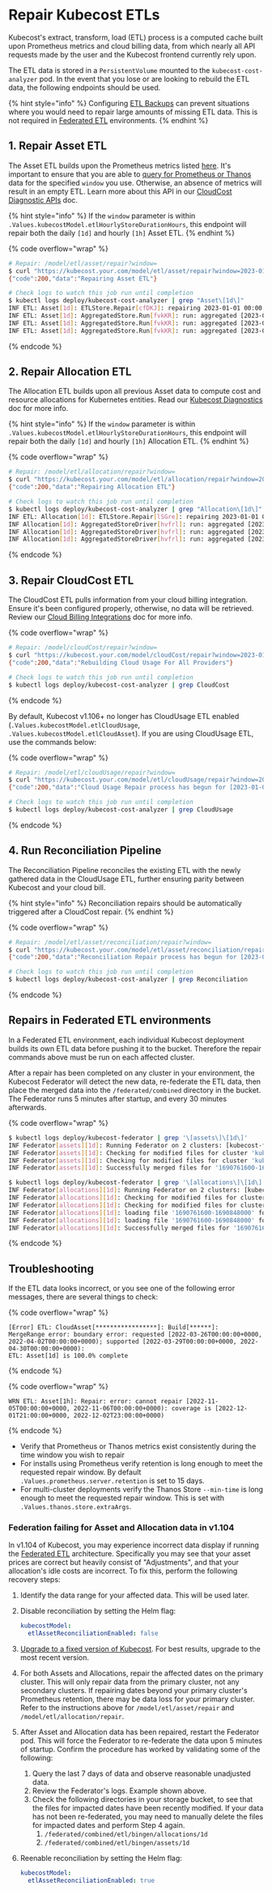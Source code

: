 # Repair Kubecost ETLs

Kubecost's extract, transform, load (ETL) process is a computed cache built upon Prometheus metrics and cloud billing data, from which nearly all API requests made by the user and the Kubecost frontend currently rely upon.

The ETL data is stored in a `PersistentVolume` mounted to the `kubecost-cost-analyzer` pod. In the event that you lose or are looking to rebuild the ETL data, the following endpoints should be used.

{% hint style="info" %}
Configuring [ETL Backups](../install-and-configure/install/etl-backup/etl-backup.md) can prevent situations where you would need to repair large amounts of missing ETL data. This is not required in [Federated ETL](../install-and-configure/install/multi-cluster/federated-etl/federated-etl.md) environments.
{% endhint %}

## 1. Repair Asset ETL

The Asset ETL builds upon the Prometheus metrics listed [here](../architecture/user-metrics.md). It's important to ensure that you are able to [query for Prometheus or Thanos](prometheus.md) data for the specified `window` you use. Otherwise, an absence of metrics will result in an empty ETL. Learn more about this API in our [CloudCost Diagnostic APIs](https://docs.kubecost.com/apis/apis-overview/cloudcost-diagnostic-apis) doc.

{% hint style="info" %}
If the `window` parameter is within `.Values.kubecostModel.etlHourlyStoreDurationHours`, this endpoint will repair both the daily `[1d]` and hourly `[1h]` Asset ETL.
{% endhint %}

{% code overflow="wrap" %}
```bash
# Repair: /model/etl/asset/repair?window=
$ curl "https://kubecost.your.com/model/etl/asset/repair?window=2023-01-01T00:00:00Z,2023-01-04T00:00:00Z"
{"code":200,"data":"Repairing Asset ETL"}

# Check logs to watch this job run until completion
$ kubectl logs deploy/kubecost-cost-analyzer | grep "Asset\[1d\]"
INF ETL: Asset[1d]: ETLStore.Repair[cfDKJ]: repairing 2023-01-01 00:00:00 +0000 UTC, 2023-01-04 00:00:00 +0000 UTC
INF ETL: Asset[1d]: AggregatedStore.Run[fvkKR]: run: aggregated [2023-01-01T00:00:00+0000, 2023-01-02T00:00:00+0000) from 19 to 3 in 68.417µs
INF ETL: Asset[1d]: AggregatedStore.Run[fvkKR]: run: aggregated [2023-01-02T00:00:00+0000, 2023-01-03T00:00:00+0000) from 19 to 3 in 68.417µs
INF ETL: Asset[1d]: AggregatedStore.Run[fvkKR]: run: aggregated [2023-01-03T00:00:00+0000, 2023-01-04T00:00:00+0000) from 19 to 3 in 68.417µs
```
{% endcode %}

## 2. Repair Allocation ETL

The Allocation ETL builds upon all previous Asset data to compute cost and resource allocations for Kubernetes entities. Read our [Kubecost Diagnostics](diagnostics.md) doc for more info.

{% hint style="info" %}
If the `window` parameter is within `.Values.kubecostModel.etlHourlyStoreDurationHours`, this endpoint will repair both the daily `[1d]` and hourly `[1h]` Allocation ETL.
{% endhint %}

{% code overflow="wrap" %}
```bash
# Repair: /model/etl/allocation/repair?window=
$ curl "https://kubecost.your.com/model/etl/allocation/repair?window=2023-01-01T00:00:00Z,2023-01-04T00:00:00Z"
{"code":200,"data":"Repairing Allocation ETL"}

# Check logs to watch this job run until completion
$ kubectl logs deploy/kubecost-cost-analyzer | grep "Allocation\[1d\]"
INF ETL: Allocation[1d]: ETLStore.Repair[lSGre]: repairing 2023-01-01 00:00:00 +0000 UTC, 2023-01-04 00:00:00 +0000 UTC
INF Allocation[1d]: AggregatedStoreDriver[hvfrl]: run: aggregated [2023-01-01T00:00:00+0000, 2023-01-02T00:00:00+0000) from 283 to 70 in 4.917963ms
INF Allocation[1d]: AggregatedStoreDriver[hvfrl]: run: aggregated [2023-01-02T00:00:00+0000, 2023-01-03T00:00:00+0000) from 130 to 62 in 983.216µs
INF Allocation[1d]: AggregatedStoreDriver[hvfrl]: run: aggregated [2023-01-03T00:00:00+0000, 2023-01-04T00:00:00+0000) from 130 to 62 in 1.462092ms
```
{% endcode %}

## 3. Repair CloudCost ETL

The CloudCost ETL pulls information from your cloud billing integration. Ensure it's been configured properly, otherwise, no data will be retrieved. Review our [Cloud Billing Integrations](../install-and-configure/install/cloud-integration/) doc for more info.

{% code overflow="wrap" %}
```bash
# Repair: /model/cloudCost/repair?window=
$ curl "https://kubecost.your.com/model/cloudCost/repair?window=2023-01-01T00:00:00Z,2023-01-04T00:00:00Z"
{"code":200,"data":"Rebuilding Cloud Usage For All Providers"}

# Check logs to watch this job run until completion
$ kubectl logs deploy/kubecost-cost-analyzer | grep CloudCost
```
{% endcode %}

By default, Kubecost v1.106+ no longer has CloudUsage ETL enabled (`.Values.kubecostModel.etlCloudUsage`, `.Values.kubecostModel.etlCloudAsset`). If you are using CloudUsage ETL, use the commands below:

{% code overflow="wrap" %}
```bash
# Repair: /model/etl/cloudUsage/repair?window=
$ curl "https://kubecost.your.com/model/etl/cloudUsage/repair?window=2023-01-01T00:00:00Z,2023-01-04T00:00:00Z"
{"code":200,"data":"Cloud Usage Repair process has begun for [2023-01-01T00:00:00+0000, 2023-01-04T00:00:00+0000) for all providers"}

# Check logs to watch this job run until completion
$ kubectl logs deploy/kubecost-cost-analyzer | grep CloudUsage
```
{% endcode %}

## 4. Run Reconciliation Pipeline

The Reconciliation Pipeline reconciles the existing ETL with the newly gathered data in the CloudUsage ETL, further ensuring parity between Kubecost and your cloud bill.

{% hint style="info" %}
Reconciliation repairs should be automatically triggered after a CloudCost repair.
{% endhint %}

{% code overflow="wrap" %}
```bash
# Repair: /model/etl/asset/reconciliation/repair?window=
$ curl "https://kubecost.your.com/model/etl/asset/reconciliation/repair?window=2023-01-01T00:00:00Z,2023-01-04T00:00:00Z"
{"code":200,"data":"Reconciliation Repair process has begun for [2023-01-01T00:00:00+0000, 2023-01-04T00:00:00+0000) for all providers"}

# Check logs to watch this job run until completion
$ kubectl logs deploy/kubecost-cost-analyzer | grep Reconciliation
```
{% endcode %}

## Repairs in Federated ETL environments

In a Federated ETL environment, each individual Kubecost deployment builds its own ETL data before pushing it to the bucket. Therefore the repair commands above must be run on each affected cluster.

After a repair has been completed on any cluster in your environment, the Kubecost Federator will detect the new data, re-federate the ETL data, then place the merged data into the `/federated/combined` directory in the bucket. The Federator runs 5 minutes after startup, and every 30 minutes afterwards.

{% code overflow="wrap" %}
```bash
$ kubectl logs deploy/kubecost-federator | grep '\[assets\]\[1d\]' 
INF Federator[assets][1d]: Running Federator on 2 clusters: [kubecost-fedetl-agent kubecost-fedetl-primary]
INF Federator[assets][1d]: Checking for modified files for cluster 'kubecost-fedetl-agent'...
INF Federator[assets][1d]: Checking for modified files for cluster 'kubecost-fedetl-primary'...
INF Federator[assets][1d]: Successfully merged files for '1690761600-1690848000' from federated clusters

$ kubectl logs deploy/kubecost-federator | grep '\[allocations\]\[1d\]'
INF Federator[allocations][1d]: Running Federator on 2 clusters: [kubecost-fedetl-agent kubecost-fedetl-primary]
INF Federator[allocations][1d]: Checking for modified files for cluster 'kubecost-fedetl-agent'...
INF Federator[allocations][1d]: Checking for modified files for cluster 'kubecost-fedetl-primary'...
INF Federator[allocations][1d]: loading file '1690761600-1690848000' for cluster kubecost-fedetl-agent
INF Federator[allocations][1d]: loading file '1690761600-1690848000' for cluster kubecost-fedetl-primary
INF Federator[allocations][1d]: Successfully merged files for '1690761600-1690848000' from federated clusters
```
{% endcode %}

## Troubleshooting

If the ETL data looks incorrect, or you see one of the following error messages, there are several things to check:

{% code overflow="wrap" %}
```
[Error] ETL: CloudAsset[*****************]: Build[******]: 
MergeRange error: boundary error: requested [2022-03-26T00:00:00+0000, 2022-04-02T00:00:00+0000); supported [2022-03-29T00:00:00+0000, 2022-04-30T00:00:00+0000): 
ETL: Asset[1d] is 100.0% complete
```
{% endcode %}

{% code overflow="wrap" %}
```
WRN ETL: Asset[1h]: Repair: error: cannot repair [2022-11-05T00:00:00+0000, 2022-11-06T00:00:00+0000): coverage is [2022-12-01T21:00:00+0000, 2022-12-02T23:00:00+0000)
```
{% endcode %}

* Verify that Prometheus or Thanos metrics exist consistently during the time window you wish to repair
* For installs using Prometheus verify retention is long enough to meet the requested repair window. By default `.Values.prometheus.server.retention` is set to 15 days.
* For multi-cluster deployments verify the Thanos Store `--min-time` is long enough to meet the requested repair window. This is set with `.Values.thanos.store.extraArgs`.

### Federation failing for Asset and Allocation data in v1.104

In v1.104 of Kubecost, you may experience incorrect data display if running the [Federated ETL](../install-and-configure/install/multi-cluster/federated-etl/federated-etl.md) architecture. Specifically you may see that your asset prices are correct but heavily consist of "Adjustments", and that your allocation's idle costs are incorrect. To fix this, perform the following recovery steps:

1. Identify the data range for your affected data. This will be used later.
2.  Disable reconciliation by setting the Helm flag:

    ```yaml
    kubecostModel:
      etlAssetReconciliationEnabled: false
    ```
3. [Upgrade to a fixed version of Kubecost](../install-and-configure/install/install.md#updating-kubecost). For best results, upgrade to the most recent version.
4. For both Assets and Allocations, repair the affected dates on the primary cluster. This will only repair data from the primary cluster, not any secondary clusters. If repairing dates beyond your primary cluster's Prometheus retention, there may be data loss for your primary cluster. Refer to the instructions above for `/model/etl/asset/repair` and `/model/etl/allocation/repair`.
5. After Asset and Allocation data has been repaired, restart the Federator pod. This will force the Federator to re-federate the data upon 5 minutes of startup. Confirm the procedure has worked by validating some of the following:
   1. Query the last 7 days of data and observe reasonable unadjusted data.
   2. Review the Federator's logs. Example shown above.
   3. Check the following directories in your storage bucket, to see that the files for impacted dates have been recently modified. If your data has not been re-federated, you may need to manually delete the files for impacted dates and perform Step 4 again.
      1. `/federated/combined/etl/bingen/allocations/1d`
      2. `/federated/combined/etl/bingen/assets/1d`
6.  Reenable reconciliation by setting the Helm flag:

    ```yaml
    kubecostModel:
      etlAssetReconciliationEnabled: true
    ```
